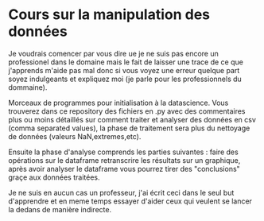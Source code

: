 # Cours sur la manipulation des données
Je voudrais comencer par vous dire ue je ne suis pas encore un professionel dans le domaine mais le fait de laisser une trace de ce que j'apprends m'aide pas mal donc si vous voyez une erreur quelque part soyez indulgeants et expliquez moi (je parle pour les professionnels du dommaine).


Morceaux de programmes pour initialisation à la datascience. Vous trouverez dans ce repository des fichiers en .py avec des commentaires plus ou moins détaillés sur comment traiter et analyser des données en csv (comma separated values), la phase de traitement sera plus du nettoyage de données (valeurs NaN,extremes,etc).

Ensuite la phase d'analyse comprends les parties suivantes : faire des opérations sur le dataframe retranscrire les résultats sur un graphique, après avoir analyser le dataframe vous pourrez tirer des "conclusions" graçe aux données traitées.

Je ne suis en aucun cas un professeur, j'ai écrit ceci dans le seul but d'apprendre et en meme temps essayer d'aider ceux qui veulent se lancer la dedans de manière indirecte.
